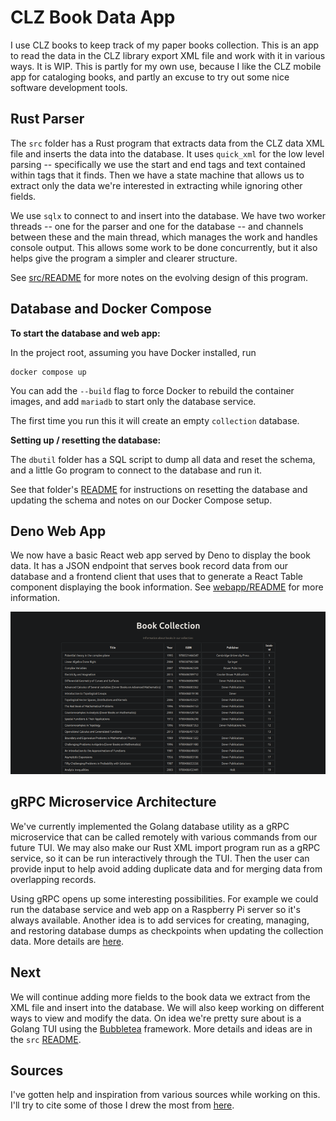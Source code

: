 # CLZ Book Data App

I use CLZ books to keep track of my paper books collection.
This is an app to read the data in the CLZ library export XML
file and work with it in various ways. It is WIP. This is partly
for my own use, because I like the CLZ mobile app for cataloging
books, and partly an excuse to try out some nice software
development tools.

## Rust Parser

The `src` folder has a Rust program that
extracts data from the CLZ data XML file and inserts the data into the
database. It uses `quick_xml` for the low level parsing -- specifically we use
the start and end tags and text contained within tags that it finds. Then
we have a state machine that allows us to extract only the data we're
interested in extracting while ignoring other fields.

We use `sqlx` to connect to and insert into the database.
We have two worker threads -- one for the parser and one for the database --
and channels between these and the main thread, which manages the work and
handles console output. This allows some work to be done concurrently,
but it also helps give the program a simpler and clearer structure.

See [src/README](src/README.md) for more notes on
the evolving design of this program.

## Database and Docker Compose

**To start the database and web app:**

In the project root, assuming you have Docker installed, run

```shell
docker compose up
```

You can add the `--build` flag to force Docker to rebuild the container images,
and add `mariadb` to start only the database service.

The first time you run this it will create an empty `collection` database.

**Setting up / resetting the database:**

The `dbutil` folder has a SQL script to dump all data and reset the
schema, and a little Go program to connect to the database and run it.

See that folder's [README](dbutil/README.md) for instructions on
resetting the database and updating the schema and notes on our
Docker Compose setup.

## Deno Web App

We now have a basic React web app served by Deno to display the book data.
It has a JSON endpoint that serves book record data from our database and
a frontend client that uses that to generate a React Table component displaying
the book information. See [webapp/README](webapp/README.md) for more information.

![screenshot](images/web_app_small.png)

## gRPC Microservice Architecture

We've currently implemented the Golang database
utility as a gRPC microservice that can be called remotely with various
commands from our future TUI. We may also make our Rust XML import program
run as a gRPC service, so it can be run interactively through the TUI.
Then the user can provide input to help avoid adding duplicate data
and for merging data from overlapping records.

Using gRPC opens up some interesting possibilities. For example
we could run the database service and web app on a Raspberry Pi server so
it's always available. Another idea is to add services for creating, managing,
and restoring database dumps as checkpoints when updating the collection data.
More details are [here](dbutil/README.md).

## Next

We will continue adding more fields to the book data we extract from
the XML file and insert into the database. We will also keep
working on different ways to view and modify the data.
On idea we're pretty sure about is a Golang TUI using the
[Bubbletea](https://github.com/charmbracelet/bubbletea) framework.
More details and ideas are in the `src` [README](src/README.md).

## Sources

I've gotten help and inspiration from various sources while working
on this. I'll try to cite some of those I drew the most from [here](Credits.md).
